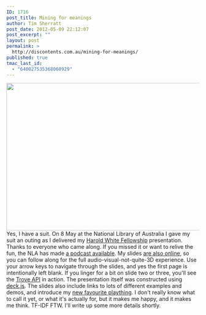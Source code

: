 ```yaml
---
ID: 1716
post_title: Mining for meanings
author: Tim Sherratt
post_date: 2012-05-09 22:12:07
post_excerpt: ""
layout: post
permalink: >
  http://discontents.com.au/mining-for-meanings/
published: true
tmac_last_id:
  - "640027535368060929"
---
```

[<img class="aligncenter size-large wp-image-1717" title="harold_white" src="http://discontents.com.au/wp-content/uploads/2012/05/harold_white-520x385.jpg" alt="" width="520" height="385" />][1] Yes, I have a suit. On 8 May at the National Library of Australia I gave my suit an outing as I delivered my [Harold White Fellowship][2] presentation. Thanks to everyone who came along. If you missed it or want to relive the fun, the NLA has made [a podcast available][3]. My slides [are also online][4], so you can follow along for the full audio-visual-not-quite-3D experience. Use your arrow keys to navigate through the slides, and yes the first page is intentionally left blank. If you linger for a bit on slide two or three, you'll see the [Trove API][5] in action. The presentation itself was constructed using [deck.js][6]. The slides also include links to lots of different examples and demos, and introduce my [new favourite plaything][7]. I don't really know what to call it yet, or what it's actually for, but it makes me happy, and it makes me think. TF-IDF FTW. I'll write up some more details shortly.

 [1]: http://discontents.com.au/wp-content/uploads/2012/05/harold_white.jpg
 [2]: http://www.nla.gov.au/awards-and-grants/harold-white-fellowships
 [3]: http://www.nla.gov.au/podcasts/collections.html
 [4]: http://wraggelabs.com/shed/presentations/nla/
 [5]: http://trove.nla.gov.au/general/api
 [6]: http://imakewebthings.com/deck.js/
 [7]: http://newspapers.wraggelabs.com/difference/